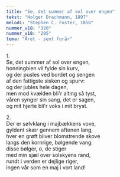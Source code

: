 ```yaml
---
title: "Se, det summer af sol over engen"
tekst: "Holger Drachmann, 1897"
melodi: "Stephen C. Foster, 1856"
nummer_v18: "320"
nummer_v18: "295"
tema: "Året - sent forår"
---
```


1\.\
Se, det summer af sol over engen,\
honningbien vil fylde sin kurv,\
og der pusles ved bordet og sengen\
af den fattigste sisken og spurv:\
og der jubles hele dagen,\
men mod kvælden bli'r alting så tyst,\
våren synger sin sang, det er sagen,\
og mit hjerte bli'r voks i mit bryst.

2\.\
Der er sølvklang i majbækkens vove,\
gyldent skær gennem aftenen lang,\
hver en grøft bliver blomstrende skove\
langs den kornrige, bølgende vang:\
disse bølger, o, de stiger\
med min sjæl over solskyens rand,\
rundt i verden er dejlige riger,\
ingen vår som en maj i vort land!